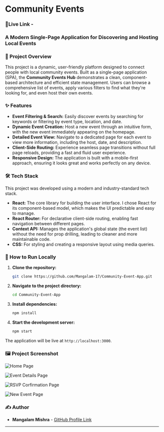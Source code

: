 # **Community Events**

### 🚀Live Link - 

### **A Modern Single-Page Application for Discovering and Hosting Local Events**

### 🌟 Project Overview

This project is a dynamic, user-friendly platform designed to connect people with local community events. Built as a single-page application (SPA), the **Community Events Hub** demonstrates a clean, component-based architecture and efficient state management. Users can browse a comprehensive list of events, apply various filters to find what they're looking for, and even host their own events.

### ✨ Features

- **Event Filtering & Search:** Easily discover events by searching for keywords or filtering by event type, location, and date.
- **Dynamic Event Creation:** Host a new event through an intuitive form, with the new event immediately appearing on the homepage.
- **Detailed Event View:** Navigate to a dedicated page for each event to view more information, including the host, date, and description.
- **Client-Side Routing:** Experience seamless page transitions without full page reloads, providing a fast and fluid user experience.
- **Responsive Design:** The application is built with a mobile-first approach, ensuring it looks great and works perfectly on any device.

### 🛠️ Tech Stack

This project was developed using a modern and industry-standard tech stack.

- **React:** The core library for building the user interface. I chose React for its component-based model, which makes the UI predictable and easy to manage.
- **React Router:** For declarative client-side routing, enabling fast navigation between different pages.
- **Context API:** Manages the application's global state (the event list) without the need for prop drilling, leading to cleaner and more maintainable code.
- **CSS:** For styling and creating a responsive layout using media queries.

### 🚀 How to Run Locally

1.  **Clone the repository:**
    ```bash
    git clone https://github.com/Mangalam-17/Community-Event-App.git
    ```
2.  **Navigate to the project directory:**
    ```bash
    cd Community-Event-App
    ```
3.  **Install dependencies:**
    ```bash
    npm install
    ```
4.  **Start the development server:**
    ```bash
    npm start
    ```

The application will be live at `http://localhost:3000`.

### 🖼️ Project Screenshot


![Home Page](https://i.imgur.com/your-image-url.png)

![Event Details Page](https://i.imgur.com/your-image-url.png)

![RSVP Corfirmation Page](https://i.imgur.com/your-image-url.png)

![New Event Page](https://i.imgur.com/your-image-url.png)

### ✍️ Author

- **Mangalam Mishra** - [GitHub Profile Link](https://www.google.com/search?q=https://github.com/Mangalam-17)

---
